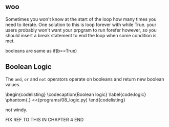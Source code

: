 ## woo

Sometimes you won't know at the start of the loop how many times you need to iterate.
One solution to this is loop forever with while True. your users probably won't want your prpgram to run forefer however, so you should insert a break statement to end the loop when some condition is met.

booleans are same as if(b==True)






## Boolean Logic

The `and`, `or` and `not` operators operate on booleans and return new boolean values.

\begin{codelisting}
\codecaption{Boolean logic}
\label{code:logic}
\phantom{.}
<<(programs/08_logic.py)
\end{codelisting}

not windy.



FIX REF TO THIS IN CHAPTER 4 END